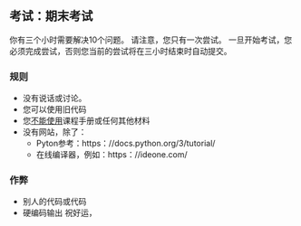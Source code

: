 ## 考试：期末考试
你有三个小时需要解决10个问题。 请注意，您只有一次尝试。
一旦开始考试，您必须完成尝试，否则您当前的尝试将在三小时结束时自动提交。

### 规则
- 没有说话或讨论。
- 您可以使用旧代码
- 您<u>不能使用</u>课程手册或任何其他材料
- 没有网站，除了：
  - Pyton参考：https：//docs.python.org/3/tutorial/
  - 在线编译器，例如：https：//ideone.com/

### 作弊
- 别人的代码或代码
- 硬编码输出
祝好运，


